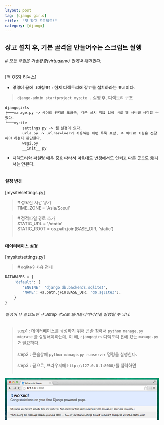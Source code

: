 ```yaml
---
layout: post
tag: [django girls]
title:  "첫 장고 프로젝트!"
category: [django]
---
```


## 장고 설치 후, 기본 골격을 만들어주는 스크립트 실행
###### \# 모든 작업은 가상환경(virtualenv) 안에서 해야한다.
[맥 OS와 리눅스]
- 명령어 끝에 .(마침표) : 현재 디렉토리에 장고를 설치하라는 표시이다.

> `django-admin startproject mysite .` 실행 후, 디렉토리 구조

```text
djangogirls
├───manage.py -> 사이트 관리를 도와줌, 다른 설치 작업 없이 바로 웹 서버를 시작할 수 있다.
└───mysite
        settings.py -> 웹 설정이 있다.
        urls.py -> urlresolver가 사용하는 패턴 목록 포함, 즉 어디로 자원을 전달해야 하는지 판단한다.
        wsgi.py
        __init__.py
```
- 디렉토리와 파일명 매우 중요 따라서 마음대로 변경해서도 안되고 다른 곳으로 옮겨서는 안된다.<br><br>

#### 설정 변경
[mysite/settings.py]

> \# 정확한 시간 넣기<br>
> TIME_ZONE = 'Asia/Soeul'

> \# 정적파일 경로 추가 <br>
> STATIC_URL = '/static' <br>
> STATIC_ROOT = os.path.join(BASE_DIR, 'static')
<br><br>

#### 데이터베이스 설정
[mysite/settings.py]

> \# sqlite3 사용 전제
```python
DATABASES = {
    'default': {
        'ENGINE': 'django.db.backends.sqlite3',
        'NAME': os.path.join(BASE_DIR, 'db.sqlite3'),
    }
}
```
###### 설정이 다 끝났으면 단 *3step* 만으로 웹어플리케이션을 실행할 수 있다.

> step1 : 데이터베이스를 생성하기 위해 콘솔 창에서 `python manage.py migrate` 를 실행해야하는데, 이 때, `djangogirs` 디렉토리 안에 있는 `manage.py` 가 필요하다.<br><br>
> step2 : 콘솔창에 `python manage.py runserver` 명령을 실행한다.<br><br>
> step3 : 끝으로, 브라우저에 `http://127.0.0.1:8000/`를 입력하면 <br><br>

![it_worked](../images/it_worked.png)
